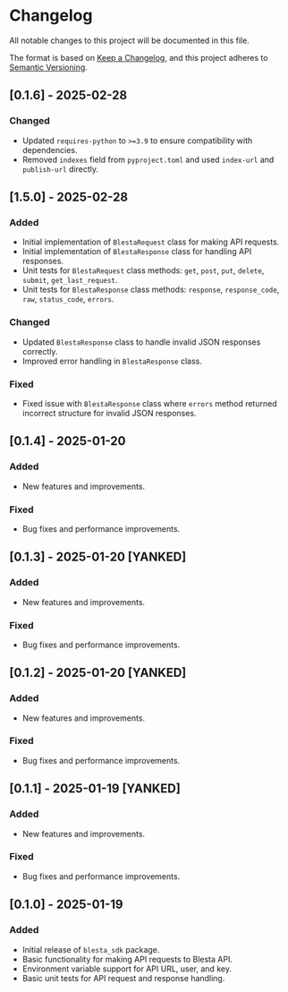 # Changelog

All notable changes to this project will be documented in this file.

The format is based on [Keep a Changelog](https://keepachangelog.com/en/1.0.0/),
and this project adheres to [Semantic Versioning](https://semver.org/spec/v2.0.0.html).

## [0.1.6] - 2025-02-28

### Changed
- Updated `requires-python` to `>=3.9` to ensure compatibility with dependencies.
- Removed `indexes` field from `pyproject.toml` and used `index-url` and `publish-url` directly.

## [1.5.0] - 2025-02-28

### Added
- Initial implementation of `BlestaRequest` class for making API requests.
- Initial implementation of `BlestaResponse` class for handling API responses.
- Unit tests for `BlestaRequest` class methods: `get`, `post`, `put`, `delete`, `submit`, `get_last_request`.
- Unit tests for `BlestaResponse` class methods: `response`, `response_code`, `raw`, `status_code`, `errors`.

### Changed
- Updated `BlestaResponse` class to handle invalid JSON responses correctly.
- Improved error handling in `BlestaResponse` class.

### Fixed
- Fixed issue with `BlestaResponse` class where `errors` method returned incorrect structure for invalid JSON responses.

## [0.1.4] - 2025-01-20

### Added
- New features and improvements.

### Fixed
- Bug fixes and performance improvements.

## [0.1.3] - 2025-01-20 [YANKED]

### Added
- New features and improvements.

### Fixed
- Bug fixes and performance improvements.

## [0.1.2] - 2025-01-20 [YANKED]

### Added
- New features and improvements.

### Fixed
- Bug fixes and performance improvements.

## [0.1.1] - 2025-01-19 [YANKED]

### Added
- New features and improvements.

### Fixed
- Bug fixes and performance improvements.

## [0.1.0] - 2025-01-19

### Added
- Initial release of `blesta_sdk` package.
- Basic functionality for making API requests to Blesta API.
- Environment variable support for API URL, user, and key.
- Basic unit tests for API request and response handling.
